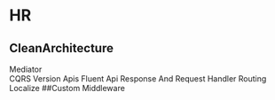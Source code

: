# HR 
## CleanArchitecture 
Mediator  
CQRS
Version Apis
Fluent Api 
Response And Request Handler 
Routing 
Localize 
##Custom Middleware
